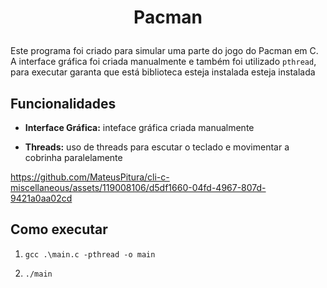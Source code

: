 <h1 align="center"> 
  <p>Pacman</p> 
</h1> 

Este programa foi criado para simular uma parte do jogo do Pacman em C. A interface
gráfica foi criada manualmente e também foi utilizado `pthread`, para executar garanta que está biblioteca esteja instalada esteja instalada

## Funcionalidades 

- **Interface Gráfica:** inteface gráfica criada manualmente 

- **Threads:** uso de threads para escutar o teclado e movimentar a cobrinha paralelamente

https://github.com/MateusPitura/cli-c-miscellaneous/assets/119008106/d5df1660-04fd-4967-807d-9421a0aa02cd

## Como executar 

1. `gcc .\main.c -pthread -o main`  

2. `./main`
